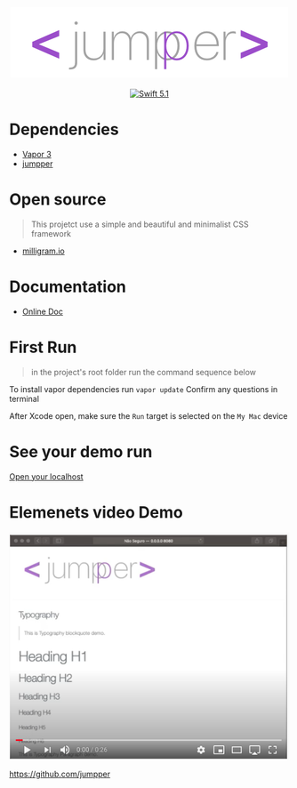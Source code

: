 <p align="center">
    <img src="Public/images/banner.png" width="500" height="127" alt="jumpper">
    <br>
    <br>
    <a href="https://swift.org">
        <img src="http://img.shields.io/badge/swift-5.1-brightgreen.svg" alt="Swift 5.1">
    </a>
</p>

# Dependencies

- [Vapor 3](https://docs.vapor.codes/3.0/install/macos/)
- [jumpper](https://github.com/jumpper/jumpper)


# Open source

> This projetct use a simple and beautiful and minimalist CSS framework 

- [milligram.io](https://milligram.io)

# Documentation

- [Online Doc](http://jumpper-docs.micheltlutz.me)

# First Run

> in the project's root folder run the command sequence below

To install vapor dependencies run `vapor update` Confirm any questions in terminal

After Xcode open, make sure the `Run` target is selected on the `My Mac` device


# See your demo run

[Open your localhost](http://localhost:8080)


# Elemenets video Demo

[![Watch the video](docs/thumb_video.png)](https://youtu.be/p3vQgugZ0ZQ)




https://github.com/jumpper


